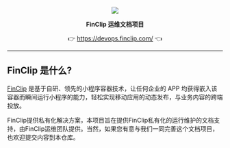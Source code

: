 <p align="center">
    <a href="https://www.finclip.com?from=github">
    <img width="auto" src="https://www.finclip.com/mop/document/images/logo.png">
    </a>
</p>

<p align="center"> 
    <strong>FinClip 运维文档项目</strong></br>
<p>
<p align="center"> 
	👉 <a href="https://devops.finclip.com/?from=github">https://devops.finclip.com/</a> 👈
</p>

---
## FinClip 是什么?
[FinClip](https://www.finclip.com/)  是基于自研、领先的小程序容器技术，让任何企业的 APP 均获得嵌入该容器而瞬间运行小程序的能力，轻松实现移动应用的动态发布，与业务内容的跨端投放。

FinClip提供私有化解决方案，本项目旨在提供FinClip私有化的运行维护的文档支持，由FinClip运维团队提供。当然，如果您有意与我们一同完善这个文档项目，也欢迎提交内容到本仓库。
